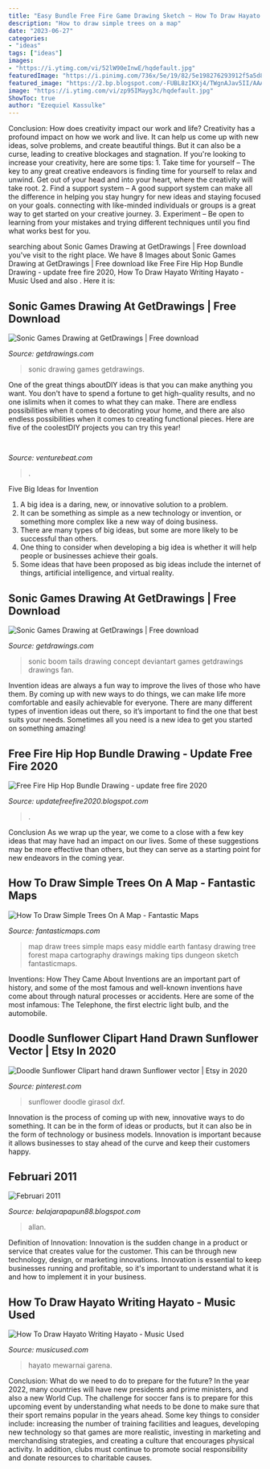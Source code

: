 ```yaml
---
title: "Easy Bundle Free Fire Game Drawing Sketch ~ How To Draw Hayato Writing Hayato"
description: "How to draw simple trees on a map"
date: "2023-06-27"
categories:
- "ideas"
tags: ["ideas"]
images:
- "https://i.ytimg.com/vi/52lW90eInwE/hqdefault.jpg"
featuredImage: "https://i.pinimg.com/736x/5e/19/82/5e198276293912f5a5d82cd06b400272.jpg"
featured_image: "https://2.bp.blogspot.com/-FUBL8zIKXj4/TWgnAJav5II/AAAAAAAABN0/XZdihyABmRA/s1600/cgfdf.JPG"
image: "https://i.ytimg.com/vi/zp95IMayg3c/hqdefault.jpg"
ShowToc: true
author: "Ezequiel Kassulke"
---
```



Conclusion: How does creativity impact our work and life?
Creativity has a profound impact on how we work and live. It can help us come up with new ideas, solve problems, and create beautiful things. But it can also be a curse, leading to creative blockages and stagnation. If you're looking to increase your creativity, here are some tips: 1. Take time for yourself – The key to any great creative endeavors is finding time for yourself to relax and unwind. Get out of your head and into your heart, where the creativity will take root. 2. Find a support system – A good support system can make all the difference in helping you stay hungry for new ideas and staying focused on your goals. connecting with like-minded individuals or groups is a great way to get started on your creative journey. 3. Experiment – Be open to learning from your mistakes and trying different techniques until you find what works best for you.

	

		
searching about Sonic Games Drawing at GetDrawings | Free download you've visit to the right place. We have 8 Images about Sonic Games Drawing at GetDrawings | Free download like Free Fire Hip Hop Bundle Drawing - update free fire 2020, How To Draw Hayato Writing Hayato - Music Used and also . Here it is:
		
    
## Sonic Games Drawing At GetDrawings | Free Download

<img loading=lazy src="http://getdrawings.com/images/sonic-games-drawing-28.jpg" onerror="this.onerror=null;this.src='https://tse4.mm.bing.net/th?id=OIP.nlclC_PblqfK6F1IpNQcNwHaKe&amp;pid=15.1';" alt="Sonic Games Drawing at GetDrawings | Free download">

_Source: getdrawings.com_

>sonic drawing games getdrawings. 

	

One of the great things aboutDIY ideas is that you can make anything you want. You don't have to spend a fortune to get high-quality results, and no one islimits when it comes to what they can make. There are endless possibilities when it comes to decorating your home, and there are also endless possibilities when it comes to creating functional pieces. Here are five of the coolestDIY projects you can try this year!

    
## 

<img loading=lazy src="https://venturebeat.com/wp-content/uploads/2019/10/adobeaero.jpg" onerror="this.onerror=null;this.src='https://tse3.mm.bing.net/th?id=OIP.uSprbrx_eoK6ciKTEPNgHQHaFp&amp;pid=15.1';" alt="">

_Source: venturebeat.com_

>. 

	

Five Big Ideas for Invention
1. A big idea is a daring, new, or innovative solution to a problem. 
2. It can be something as simple as a new technology or invention, or something more complex like a new way of doing business. 
3. There are many types of big ideas, but some are more likely to be successful than others. 
4. One thing to consider when developing a big idea is whether it will help people or businesses achieve their goals. 
5. Some ideas that have been proposed as big ideas include the internet of things, artificial intelligence, and virtual reality.

    
## Sonic Games Drawing At GetDrawings | Free Download

<img loading=lazy src="http://getdrawings.com/images/sonic-games-drawing-38.jpg" onerror="this.onerror=null;this.src='https://tse4.mm.bing.net/th?id=OIP.X3dwq3ziQVOAbrNJS9tegwHaFs&amp;pid=15.1';" alt="Sonic Games Drawing at GetDrawings | Free download">

_Source: getdrawings.com_

>sonic boom tails drawing concept deviantart games getdrawings drawings fan. 

	

Invention ideas are always a fun way to improve the lives of those who have them. By coming up with new ways to do things, we can make life more comfortable and easily achievable for everyone. There are many different types of invention ideas out there, so it’s important to find the one that best suits your needs. Sometimes all you need is a new idea to get you started on something amazing!

    
## Free Fire Hip Hop Bundle Drawing - Update Free Fire 2020

<img loading=lazy src="https://i.ytimg.com/vi/zp95IMayg3c/hqdefault.jpg" onerror="this.onerror=null;this.src='https://tse1.mm.bing.net/th?id=OIP.4pIadug1_6PYR8-nxSK1ywHaFj&amp;pid=15.1';" alt="Free Fire Hip Hop Bundle Drawing - update free fire 2020">

_Source: updatefreefire2020.blogspot.com_

>. 

	

Conclusion
As we wrap up the year, we come to a close with a few key ideas that may have had an impact on our lives. Some of these suggestions may be more effective than others, but they can serve as a starting point for new endeavors in the coming year.

    
## How To Draw Simple Trees On A Map - Fantastic Maps

<img loading=lazy src="http://i0.wp.com/www.fantasticmaps.com/wp-content/uploads/2016/04/SimpleTrees.jpg?fit=1200,1200" onerror="this.onerror=null;this.src='https://tse2.mm.bing.net/th?id=OIP.JWltjgxTUBRTHMJYkv5iSQHaHa&amp;pid=15.1';" alt="How To Draw Simple Trees On A Map - Fantastic Maps">

_Source: fantasticmaps.com_

>map draw trees simple maps easy middle earth fantasy drawing tree forest mapa cartography drawings making tips dungeon sketch fantasticmaps. 

	

Inventions: How They Came About
Inventions are an important part of history, and some of the most famous and well-known inventions have come about through natural processes or accidents. Here are some of the most infamous: The Telephone, the first electric light bulb, and the automobile.

    
## Doodle Sunflower Clipart Hand Drawn Sunflower Vector | Etsy In 2020

<img loading=lazy src="https://i.pinimg.com/736x/5e/19/82/5e198276293912f5a5d82cd06b400272.jpg" onerror="this.onerror=null;this.src='https://tse4.mm.bing.net/th?id=OIP.Ma8nQTV_5ImdEdyj9JlG0QHaE8&amp;pid=15.1';" alt="Doodle Sunflower Clipart hand drawn Sunflower vector | Etsy in 2020">

_Source: pinterest.com_

>sunflower doodle girasol dxf. 

	

Innovation is the process of coming up with new, innovative ways to do something. It can be in the form of ideas or products, but it can also be in the form of technology or business models. Innovation is important because it allows businesses to stay ahead of the curve and keep their customers happy.

    
## Februari 2011

<img loading=lazy src="https://2.bp.blogspot.com/-FUBL8zIKXj4/TWgnAJav5II/AAAAAAAABN0/XZdihyABmRA/s1600/cgfdf.JPG" onerror="this.onerror=null;this.src='https://tse3.mm.bing.net/th?id=OIP.MbvEu8IDSFJ7ujF3FAm-6AAAAA&amp;pid=15.1';" alt="Februari 2011">

_Source: belajarapapun88.blogspot.com_

>allan. 

	

Definition of Innovation:
Innovation is the sudden change in a product or service that creates value for the customer. This can be through new technology, design, or marketing innovations. Innovation is essential to keep businesses running and profitable, so it's important to understand what it is and how to implement it in your business.

    
## How To Draw Hayato Writing Hayato - Music Used

<img loading=lazy src="https://i.ytimg.com/vi/52lW90eInwE/hqdefault.jpg" onerror="this.onerror=null;this.src='https://tse2.mm.bing.net/th?id=OIP._DpYISADbS420-gqsYdKSgHaFj&amp;pid=15.1';" alt="How To Draw Hayato Writing Hayato - Music Used">

_Source: musicused.com_

>hayato mewarnai garena. 

	

Conclusion: What do we need to do to prepare for the future?
In the year 2022, many countries will have new presidents and prime ministers, and also a new World Cup. The challenge for soccer fans is to prepare for this upcoming event by understanding what needs to be done to make sure that their sport remains popular in the years ahead. Some key things to consider include: increasing the number of training facilities and leagues, developing new technology so that games are more realistic, investing in marketing and merchandising strategies, and creating a culture that encourages physical activity. In addition, clubs must continue to promote social responsibility and donate resources to charitable causes.

